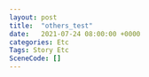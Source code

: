 ```yaml
---
layout: post
title:  "others_test"
date:   2021-07-24 08:00:00 +0000
categories: Etc
Tags: Story Etc
SceneCode: []
---
```

